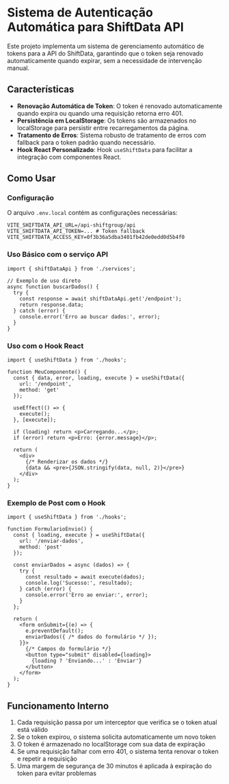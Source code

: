 # Sistema de Autenticação Automática para ShiftData API

Este projeto implementa um sistema de gerenciamento automático de tokens para a API do ShiftData, garantindo que o token seja renovado automaticamente quando expirar, sem a necessidade de intervenção manual.

## Características

- **Renovação Automática de Token**: O token é renovado automaticamente quando expira ou quando uma requisição retorna erro 401.
- **Persistência em LocalStorage**: Os tokens são armazenados no localStorage para persistir entre recarregamentos da página.
- **Tratamento de Erros**: Sistema robusto de tratamento de erros com fallback para o token padrão quando necessário.
- **Hook React Personalizado**: Hook `useShiftData` para facilitar a integração com componentes React.

## Como Usar

### Configuração

O arquivo `.env.local` contém as configurações necessárias:

```
VITE_SHIFTDATA_API_URL=/api-shiftgroup/api
VITE_SHIFTDATA_API_TOKEN=... # Token fallback
VITE_SHIFTDATA_ACCESS_KEY=0f3b36a5dba3401fb42de0edd0d5b4f0
```

### Uso Básico com o serviço API

```tsx
import { shiftDataApi } from './services';

// Exemplo de uso direto
async function buscarDados() {
  try {
    const response = await shiftDataApi.get('/endpoint');
    return response.data;
  } catch (error) {
    console.error('Erro ao buscar dados:', error);
  }
}
```

### Uso com o Hook React

```tsx
import { useShiftData } from './hooks';

function MeuComponente() {
  const { data, error, loading, execute } = useShiftData({
    url: '/endpoint',
    method: 'get'
  });

  useEffect(() => {
    execute();
  }, [execute]);

  if (loading) return <p>Carregando...</p>;
  if (error) return <p>Erro: {error.message}</p>;

  return (
    <div>
      {/* Renderizar os dados */}
      {data && <pre>{JSON.stringify(data, null, 2)}</pre>}
    </div>
  );
}
```

### Exemplo de Post com o Hook

```tsx
import { useShiftData } from './hooks';

function FormularioEnvio() {
  const { loading, execute } = useShiftData({
    url: '/enviar-dados',
    method: 'post'
  });

  const enviarDados = async (dados) => {
    try {
      const resultado = await execute(dados);
      console.log('Sucesso:', resultado);
    } catch (error) {
      console.error('Erro ao enviar:', error);
    }
  };

  return (
    <form onSubmit={(e) => {
      e.preventDefault();
      enviarDados({ /* dados do formulário */ });
    }}>
      {/* Campos do formulário */}
      <button type="submit" disabled={loading}>
        {loading ? 'Enviando...' : 'Enviar'}
      </button>
    </form>
  );
}
```

## Funcionamento Interno

1. Cada requisição passa por um interceptor que verifica se o token atual está válido
2. Se o token expirou, o sistema solicita automaticamente um novo token
3. O token é armazenado no localStorage com sua data de expiração
4. Se uma requisição falhar com erro 401, o sistema tenta renovar o token e repetir a requisição
5. Uma margem de segurança de 30 minutos é aplicada à expiração do token para evitar problemas 
